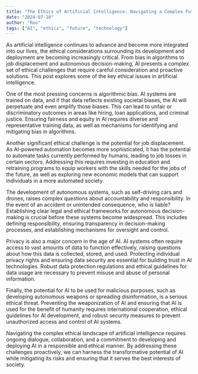 ```yaml
---
title: "The Ethics of Artificial Intelligence: Navigating a Complex Future"
date: "2024-07-10"
author: "Roo"
tags: ["AI", "ethics", "future", "technology"]
---
```

As artificial intelligence continues to advance and become more integrated into our lives, the ethical considerations surrounding its development and deployment are becoming increasingly critical. From bias in algorithms to job displacement and autonomous decision-making, AI presents a complex set of ethical challenges that require careful consideration and proactive solutions. This post explores some of the key ethical issues in artificial intelligence.

One of the most pressing concerns is algorithmic bias. AI systems are trained on data, and if that data reflects existing societal biases, the AI will perpetuate and even amplify those biases. This can lead to unfair or discriminatory outcomes in areas like hiring, loan applications, and criminal justice. Ensuring fairness and equity in AI requires diverse and representative training data, as well as mechanisms for identifying and mitigating bias in algorithms.

Another significant ethical challenge is the potential for job displacement. As AI-powered automation becomes more sophisticated, it has the potential to automate tasks currently performed by humans, leading to job losses in certain sectors. Addressing this requires investing in education and retraining programs to equip workers with the skills needed for the jobs of the future, as well as exploring new economic models that can support individuals in a more automated society.

The development of autonomous systems, such as self-driving cars and drones, raises complex questions about accountability and responsibility. In the event of an accident or unintended consequence, who is liable? Establishing clear legal and ethical frameworks for autonomous decision-making is crucial before these systems become widespread. This includes defining responsibility, ensuring transparency in decision-making processes, and establishing mechanisms for oversight and control.

Privacy is also a major concern in the age of AI. AI systems often require access to vast amounts of data to function effectively, raising questions about how this data is collected, stored, and used. Protecting individual privacy rights and ensuring data security are essential for building trust in AI technologies. Robust data protection regulations and ethical guidelines for data usage are necessary to prevent misuse and abuse of personal information.

Finally, the potential for AI to be used for malicious purposes, such as developing autonomous weapons or spreading disinformation, is a serious ethical threat. Preventing the weaponization of AI and ensuring that AI is used for the benefit of humanity requires international cooperation, ethical guidelines for AI development, and robust security measures to prevent unauthorized access and control of AI systems.

Navigating the complex ethical landscape of artificial intelligence requires ongoing dialogue, collaboration, and a commitment to developing and deploying AI in a responsible and ethical manner. By addressing these challenges proactively, we can harness the transformative potential of AI while mitigating its risks and ensuring that it serves the best interests of society.
